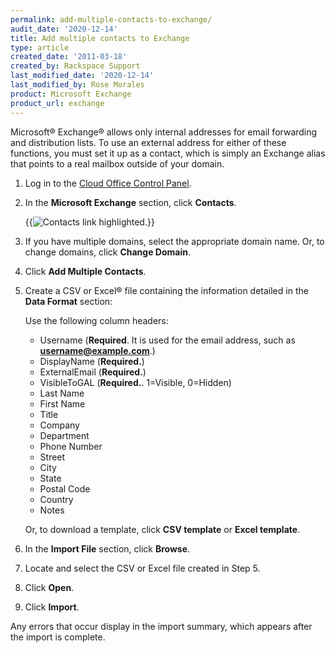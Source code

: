 ```yaml
---
permalink: add-multiple-contacts-to-exchange/
audit_date: '2020-12-14'
title: Add multiple contacts to Exchange
type: article
created_date: '2011-03-18'
created_by: Rackspace Support
last_modified_date: '2020-12-14'
last_modified_by: Rose Morales
product: Microsoft Exchange
product_url: exchange
---
```


Microsoft&reg; Exchange&reg; allows only internal addresses for email forwarding and distribution
lists. To use an external address for either of these functions, you must set it
up as a contact, which is simply an Exchange alias that points to a real mailbox
outside of your domain.

1. Log in to the [Cloud Office Control Panel](https://cp.rackspace.com/).

2. In the **Microsoft Exchange** section, click **Contacts**.

   {{<image alt="Contacts link highlighted." src="cp-contacts.jpg" title="Contacts link highlighted.">}}

3. If you have multiple domains, select the appropriate domain name. Or, to
   change domains, click **Change Domain**.

4. Click **Add Multiple Contacts**.

5. Create a CSV or Excel&reg; file containing the information detailed in the **Data
   Format** section:

   Use the following column headers:

   - Username (**Required**. It is used for the email address, such as
     **username@example.com**.)
   - DisplayName (**Required.**)
   - ExternalEmail (**Required.**)
   - VisibleToGAL (**Required.**. 1=Visible, 0=Hidden)
   - Last Name
   - First Name
   - Title
   - Company
   - Department
   - Phone Number
   - Street
   - City
   - State
   - Postal Code
   - Country
   - Notes

   Or, to download a template, click **CSV template** or **Excel template**.

6. In the **Import File** section, click **Browse**.

7. Locate and select the CSV or Excel file created in Step 5.

8. Click **Open**.

9. Click **Import**.

Any errors that occur display in the import summary, which appears after the import is complete.
